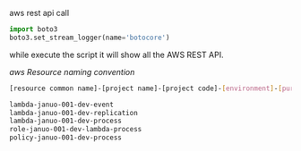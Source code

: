 aws rest api call

```py
import boto3
boto3.set_stream_logger(name='botocore')
```

while execute the script it will show all the AWS REST API.


_aws Resource naming convention_

```bash
[resource common name]-[project name]-[project code]-[environment]-[purpose-resource]

lambda-januo-001-dev-event
lambda-januo-001-dev-replication
lambda-januo-001-dev-process
role-januo-001-dev-lambda-process
policy-januo-001-dev-process
```
